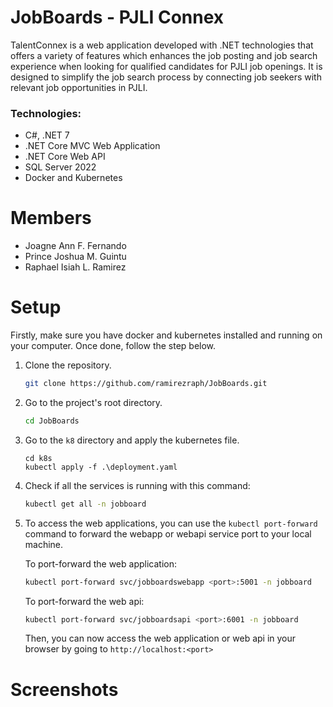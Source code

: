 # JobBoards - PJLI Connex
TalentConnex is a web application developed with .NET technologies that offers a variety of features which enhances the job posting and job search experience when looking for qualified candidates for PJLI job openings. It is designed to simplify the job search process by connecting job seekers with relevant job opportunities in PJLI. 

### Technologies:
- C#, .NET 7
- .NET Core MVC Web Application
- .NET Core Web API
- SQL Server 2022
- Docker and Kubernetes

# Members
- Joagne Ann F. Fernando
- Prince Joshua M. Guintu
- Raphael Isiah L. Ramirez

# Setup
Firstly, make sure you have docker and kubernetes installed and running on your computer. Once done, follow the step below.
1. Clone the repository.
    ```bash
    git clone https://github.com/ramirezraph/JobBoards.git
    ```

2. Go to the project's root directory.
    ```bash
    cd JobBoards
    ```

3. Go to the `k8` directory and apply the kubernetes file.
    ```
    cd k8s
    kubectl apply -f .\deployment.yaml
    ```

4. Check if all the services is running with this command:
    ```bash
    kubectl get all -n jobboard
    ```

5. To access the web applications, you can use the `kubectl port-forward` command to forward the webapp or webapi service port to your local machine.

    To port-forward the web application:
    ```bash
    kubectl port-forward svc/jobboardswebapp <port>:5001 -n jobboard
    ```

    To port-forward the web api:
    ```bash
    kubectl port-forward svc/jobboardsapi <port>:6001 -n jobboard
    ```

    Then, you can now access the web application or web api in your browser by going to `http://localhost:<port>`


# Screenshots
